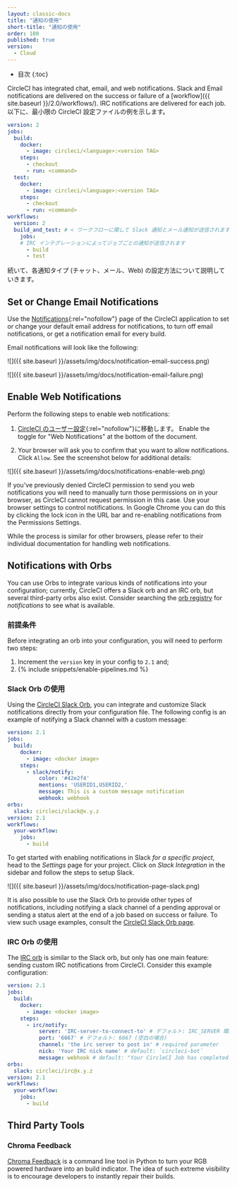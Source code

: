 ```yaml
---
layout: classic-docs
title: "通知の使用"
short-title: "通知の使用"
order: 100
published: true
version:
  - Cloud
---
```


* 目次
{:toc}


CircleCI has integrated chat, email, and web notifications. Slack and Email notifications are delivered on the success or failure of a [workflow]({{ site.baseurl }}/2.0/workflows/). IRC notifications are delivered for each job. 以下に、最小限の CircleCI 設定ファイルの例を示します。

```yaml
version: 2
jobs:
  build:
    docker:
      - image: circleci/<language>:<version TAG>
    steps:
      - checkout
      - run: <command>
  test:
    docker:
      - image: circleci/<language>:<version TAG>
    steps:
      - checkout
      - run: <command>
workflows:
  version: 2
  build_and_test: # < ワークフローに関して Slack 通知とメール通知が送信されます
    jobs:
    # IRC インテグレーションによってジョブごとの通知が送信されます
      - build
      - test
```

続いて、各通知タイプ (チャット、メール、Web) の設定方法について説明していきます。

## Set or Change Email Notifications

Use the [Notifications](https://app.circleci.com/settings/user/notifications){:rel="nofollow"} page of the CircleCI application to set or change your default email address for notifications, to turn off email notifications, or get a notification email for every build.

Email notifications will look like the following:

![]({{ site.baseurl }}/assets/img/docs/notification-email-success.png)

![]({{ site.baseurl }}/assets/img/docs/notification-email-failure.png)

## Enable Web Notifications

Perform the following steps to enable web notifications:

1. [CircleCI のユーザー設定](https://circleci.com/account/notifications){:rel="nofollow"}に移動します。 Enable the toggle for "Web Notifications" at the bottom of the document.

2. Your browser will ask you to confirm that you want to allow notifications. Click `Allow`. See the screenshot below for additional details:

![]({{ site.baseurl }}/assets/img/docs/notifications-enable-web.png)

If you've previously denied CircleCI permission to send you web notifications you will need to manually turn those permissions on in your browser, as CircleCI cannot request permission in this case. Use your browser settings to control notifications. In Google Chrome you can do this by clicking the lock icon in the URL bar and re-enabling notifications from the Permissions Settings.

While the process is similar for other browsers, please refer to their individual documentation for handling web notifications.

## Notifications with Orbs

You can use Orbs to integrate various kinds of notifications into your configuration; currently, CircleCI offers a Slack orb and an IRC orb, but several third-party orbs also exist. Consider searching the [orb registry](https://circleci.com/orbs/registry/?query=notification&filterBy=all) for *notifications* to see what is available.

### 前提条件

Before integrating an orb into your configuration, you will need to perform two steps:

1. Increment the `version` key in your config to `2.1` and; 
2. {% include snippets/enable-pipelines.md %}

### Slack Orb の使用

Using the [CircleCI Slack Orb](https://circleci.com/orbs/registry/orb/circleci/slack), you can integrate and customize Slack notifications directly from your configuration file. The following config is an example of notifying a Slack channel with a custom message:

```yaml
version: 2.1
jobs:
  build:
    docker:
      - image: <docker image>
    steps:
      - slack/notify:
          color: '#42e2f4'
          mentions: 'USERID1,USERID2,'
          message: This is a custom message notification
          webhook: webhook
orbs:
  slack: circleci/slack@x.y.z
version: 2.1
workflows:
  your-workflow:
    jobs:
      - build
```

To get started with enabling notifications in Slack *for a specific project*, head to the *Settings* page for your project. Click on *Slack Integration* in the sidebar and follow the steps to setup Slack.

![]({{ site.baseurl }}/assets/img/docs/notification-page-slack.png)

It is also possible to use the Slack Orb to provide other types of notifications, including notifying a slack channel of a pending approval or sending a status alert at the end of a job based on success or failure. To view such usage examples, consult the [CircleCI Slack Orb page](https://circleci.com/orbs/registry/orb/circleci/slack).

### IRC Orb の使用

The [IRC orb](https://circleci.com/orbs/registry/orb/circleci/irc) is similar to the Slack orb, but only has one main feature: sending custom IRC notifications from CircleCI. Consider this example configuration:

```yaml
version: 2.1
jobs:
  build:
    docker:
      - image: <docker image>
    steps:
      - irc/notify:
          server: 'IRC-server-to-connect-to' # デフォルト: IRC_SERVER 環境変数
          port: '6667' # デフォルト: 6667 (空白の場合)
          channel: 'the irc server to post in' # required parameter
          nick: 'Your IRC nick name' # default: `circleci-bot`
          message: webhook # default: "Your CircleCI Job has completed."
orbs:
  slack: circleci/irc@x.y.z
version: 2.1
workflows:
  your-workflow:
    jobs:
      - build
```

## Third Party Tools

### Chroma Feedback

[Chroma Feedback](https://github.com/redaxmedia/chroma-feedback) is a command line tool in Python to turn your RGB powered hardware into an build indicator. The idea of such extreme visibility is to encourage developers to instantly repair their builds.